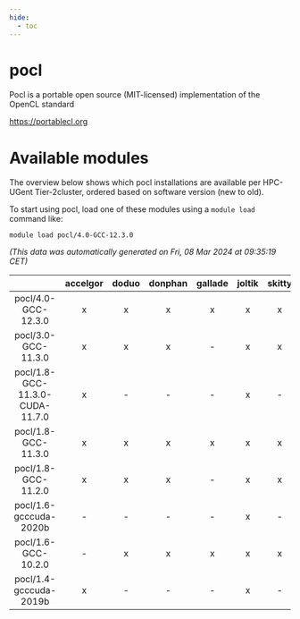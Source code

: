 ```yaml
---
hide:
  - toc
---
```


pocl
====


Pocl is a portable open source (MIT-licensed) implementation of the OpenCL standard

https://portablecl.org
# Available modules


The overview below shows which pocl installations are available per HPC-UGent Tier-2cluster, ordered based on software version (new to old).

To start using pocl, load one of these modules using a `module load` command like:

```shell
module load pocl/4.0-GCC-12.3.0
```

*(This data was automatically generated on Fri, 08 Mar 2024 at 09:35:19 CET)*  

| |accelgor|doduo|donphan|gallade|joltik|skitty|
| :---: | :---: | :---: | :---: | :---: | :---: | :---: |
|pocl/4.0-GCC-12.3.0|x|x|x|x|x|x|
|pocl/3.0-GCC-11.3.0|x|x|x|-|x|x|
|pocl/1.8-GCC-11.3.0-CUDA-11.7.0|x|-|-|-|x|-|
|pocl/1.8-GCC-11.3.0|x|x|x|x|x|x|
|pocl/1.8-GCC-11.2.0|x|x|x|-|x|x|
|pocl/1.6-gcccuda-2020b|-|-|-|-|x|-|
|pocl/1.6-GCC-10.2.0|-|x|x|x|x|x|
|pocl/1.4-gcccuda-2019b|x|-|-|-|x|-|
